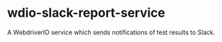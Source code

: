 # wdio-slack-report-service
A WebdriverIO service which sends notifications of test results to Slack.
